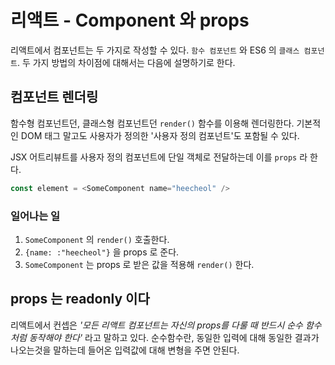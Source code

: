 # 리액트 - Component 와 props

리액트에서 컴포넌트는 두 가지로 작성할 수 있다. `함수 컴포넌트` 와 ES6 의 `클래스 컴포넌트`. 두 가지 방법의 차이점에 대해서는 다음에 설명하기로 한다.

## 컴포넌트 렌더링

함수형 컴포넌트던, 클래스형 컴포넌트던 `render()` 함수를 이용해 렌더링한다. 기본적인 DOM 태그 말고도 사용자가 정의한 '사용자 정의 컴포넌트'도 포함될 수 있다.

JSX 어트리뷰트를 사용자 정의 컴포넌트에 단일 객체로 전달하는데 이를 `props` 라 한다.

```js
const element = <SomeComponent name="heecheol" />
```

### 일어나는 일

1. `SomeComponent` 의 `render()` 호출한다.
2. `{name: :"heecheol"}` 을 props 로 준다.
3. `SomeComponent` 는 props 로 받은 값을 적용해 `render()` 한다.


## props 는 readonly 이다

리액트에서 컨셉은 *'모든 리액트 컴포넌트는 자신의 props를 다룰 때 반드시 순수 함수 처럼 동작해야 한다'*  라고 말하고 있다. 순수함수란, 동일한 입력에 대해 동일한 결과가 나오는것을 말하는데 들어온 입력값에 대해 변형을 주면 안된다.
